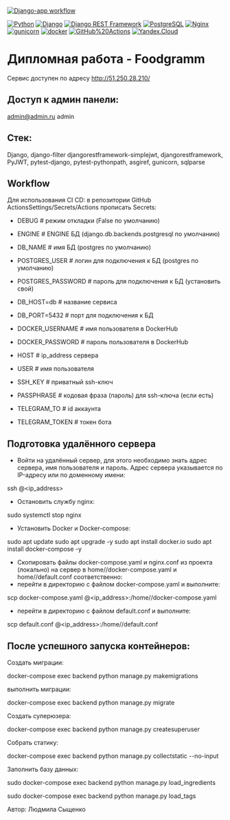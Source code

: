[![Django-app workflow](https://github.com/MilaSys/foodgram-project-react/actions/workflows/foodgram_workflow.yml/badge.svg)](https://github.com/MilaSys/foodgram-project-react/actions/workflows/foodgram_workflow.yml)

[![Python](https://img.shields.io/badge/-Python-464646?style=flat-square&logo=Python)](https://www.python.org/)
[![Django](https://img.shields.io/badge/-Django-464646?style=flat-square&logo=Django)](https://www.djangoproject.com/)
[![Django REST Framework](https://img.shields.io/badge/-Django%20REST%20Framework-464646?style=flat-square&logo=Django%20REST%20Framework)](https://www.django-rest-framework.org/)
[![PostgreSQL](https://img.shields.io/badge/-PostgreSQL-464646?style=flat-square&logo=PostgreSQL)](https://www.postgresql.org/)
[![Nginx](https://img.shields.io/badge/-NGINX-464646?style=flat-square&logo=NGINX)](https://nginx.org/ru/)
[![gunicorn](https://img.shields.io/badge/-gunicorn-464646?style=flat-square&logo=gunicorn)](https://gunicorn.org/)
[![docker](https://img.shields.io/badge/-Docker-464646?style=flat-square&logo=docker)](https://www.docker.com/)
[![GitHub%20Actions](https://img.shields.io/badge/-GitHub%20Actions-464646?style=flat-square&logo=GitHub%20actions)](https://github.com/features/actions)
[![Yandex.Cloud](https://img.shields.io/badge/-Yandex.Cloud-464646?style=flat-square&logo=Yandex.Cloud)](https://cloud.yandex.ru/)

# Дипломная работа - Foodgramm
Сервис доступен по адресу http://51.250.28.210/
## Доступ к админ панели:
  admin@admin.ru
  admin
## Стек: 
Django, django-filter djangorestframework-simplejwt, djangorestframework, PyJWT, pytest-django, pytest-pythonpath, asgiref, gunicorn, sqlparse

## Workflow

Для использования CI CD: 
в репозитории GitHub ActionsSettings/Secrets/Actions
прописать Secrets:


* DEBUG                          # режим откладки (False по умолчанию)
* ENGINE                         # ENGINE БД (django.db.backends.postgresql по умолчанию)
* DB_NAME                        # имя БД (postgres по умолчанию)
* POSTGRES_USER                  # логин для подключения к БД (postgres по умолчанию)
* POSTGRES_PASSWORD              # пароль для подключения к БД (установить свой)
* DB_HOST=db                     # название сервиса
* DB_PORT=5432                   # порт для подключения к БД


* DOCKER_USERNAME                # имя пользователя в DockerHub
* DOCKER_PASSWORD                # пароль пользователя в DockerHub
* HOST                           # ip_address сервера
* USER                           # имя пользователя
* SSH_KEY                        # приватный ssh-ключ
* PASSPHRASE                     # кодовая фраза (пароль) для ssh-ключа (если есть)

* TELEGRAM_TO                    # id аккаунта
* TELEGRAM_TOKEN                 # токен бота


## Подготовка удалённого сервера
* Войти на удалённый сервер, для этого необходимо знать адрес сервера, имя
пользователя и пароль. Адрес сервера указывается по IP-адресу или по доменному
имени:

ssh <username>@<ip_address>


* Остановить службу
nginx:

sudo systemctl stop nginx


* Установить Docker и Docker-compose:

sudo apt update
sudo apt upgrade -y
sudo apt install docker.io
sudo apt install docker-compose -y


* Скопировать файлы 
docker-compose.yaml
и
nginx.conf
из проекта (локально) на сервер в
home/<username>/docker-compose.yaml
и
home/<username>/default.conf
соответственно:
* перейти в директорию с файлом
docker-compose.yaml
и выполните:
 
scp docker-compose.yaml <username>@<ip_address>:/home/<username>/docker-compose.yaml
  
  * перейти в директорию с файлом
default.conf
и выполните:
 

scp default.conf <username>@<ip_address>:/home/<username>/default.conf
  

## После успешного запуска контейнеров:
Создать миграции:

docker-compose exec backend python manage.py makemigrations

выполнить миграции:

docker-compose exec backend python manage.py migrate

Создать суперюзера:

docker-compose exec backend python manage.py createsuperuser

Собрать статику:

docker-compose exec backend python manage.py collectstatic --no-input

Заполнить базу данных:

sudo docker-compose exec backend python manage.py load_ingredients

sudo docker-compose exec backend python manage.py load_tags



Автор: Людмила Сыщенко
